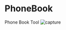 # PhoneBook
Phone Book Tool
![capture](https://user-images.githubusercontent.com/45619259/50547417-bb856580-0c41-11e9-9099-2614a9f8f448.PNG)
